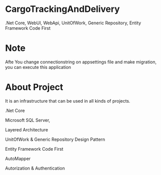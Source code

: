 # CargoTrackingAndDelivery
 .Net Core, WebUI, WebApi, UnitOfWork, Generic Repository, Entity Framework Code First

# Note 

Afte You change connectionstring on appsettings file and make migration, you can execute this application

# About Project

It is an infrastructure that can be used in all kinds of projects.

.Net Core

Microsoft SQL Server,

Layered Architecture

UnitOfWork & Generic Repository Design Pattern

Entity Framework Code First

AutoMapper 

Autorization & Authentication 
 
 
